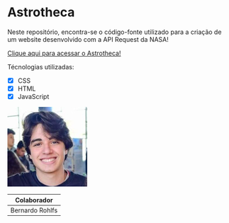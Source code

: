 # Astrotheca
Neste repositório, encontra-se o código-fonte utilizado para a criação de um website desenvolvido com a API Request da NASA!
 
 [Clique aqui para acessar o Astrotheca!](https://berohlfs.github.io/Astrotheca/)
 
 Técnologias utilizadas:
 - [x] CSS
 - [x] HTML
 - [x] JavaScript
 
 ![](imgs/colaborador1.jpg)
 
 | Colaborador | 
 | --- |
 | Bernardo Rohlfs | 
